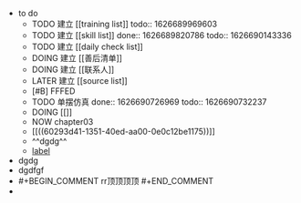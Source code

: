 - to do
	- TODO 建立 [[training list]]
	  todo:: 1626689969603
	- TODO 建立 [[skill list]]
	  done:: 1626689820786
	  todo:: 1626690143336
	- TODO 建立 [[daily check list]]
	- DOING 建立 [[善后清单]]
	- DOING 建立 [[联系人]]
	- LATER 建立 [[source list]]
	- [#B] FFFED
	- TODO 单摆仿真
	  done:: 1626690726969
	  todo:: 1626690732237
	- DOING [[]]
	- NOW chapter03
	- [[((60293d41-1351-40ed-aa00-0e0c12be1175))]]
	- ^^dgdg^^
	- [label](https://advances.sciencemag.org/content/6/13/eaay1950)
- dgdg
- dgdfgf
-
  #+BEGIN_COMMENT
  rr顶顶顶顶
  #+END_COMMENT
-